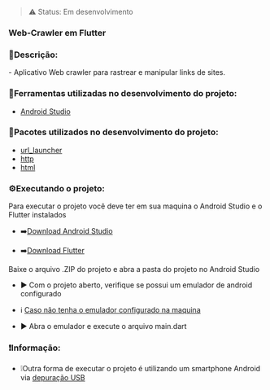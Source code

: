 
> ⚠ Status: Em desenvolvimento

### Web-Crawler em Flutter

<h3>📝Descrição:</h3>
 - Aplicativo Web crawler para rastrear e manipular links de sites.

<h3>📝Ferramentas utilizadas no desenvolvimento do projeto:</h3>

 - <a href="https://developer.android.com/about">Android Studio</a>

<h3>📝Pacotes utilizados no desenvolvimento do projeto:</h3>

 - <a href="https://pub.dev/packages/url_launcher">url_launcher</a>
 - <a href="https://pub.dev/packages/http">http</a>
 - <a href="https://pub.dev/packages/html">html</a>
 

<h3>⚙️Executando o projeto:</h3>
 Para executar o projeto você deve ter em sua maquina o Android Studio e o Flutter instalados

- ➡️<a href="https://developer.android.com/studio?gclid=CjwKCAjwgaeYBhBAEiwAvMgp2nmA5E9icC3uGidwTC-WLmkp9jtet6REOB_LtVSoKssOktBQ5kvSsRoCAcUQAvD_BwE&gclsrc=aw.ds#downloads">Download Android Studio</a>

- ➡️<a href="https://docs.flutter.dev/get-started/install">Download Flutter</a>

 Baixe o arquivo .ZIP do projeto e abra a pasta do projeto no Android Studio
 
 - ▶ Com o projeto aberto, verifique se possui um emulador de android configurado
 
 - ℹ <a href="https://developer.android.com/studio/run/emulator?hl=pt-br">Caso não tenha o emulador configurado na maquina</a> 
 
 - ▶ Abra o emulador e execute o arquivo main.dart
 
 
 <h3>❗Informação:</h3>
 
 - ❕Outra forma de executar o projeto é utilizando um smartphone Android via <a href="https://canaltech.com.br/android/depuracao-usb-o-que-e/">depuração USB</a> 
